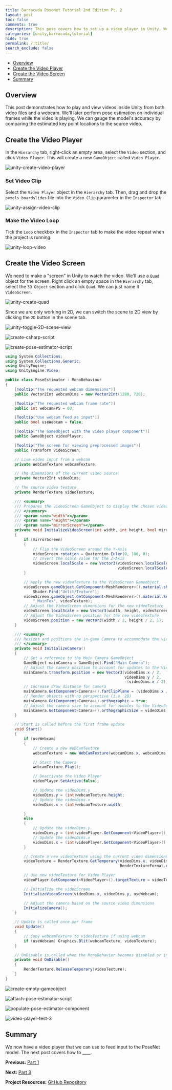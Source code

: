 ```yaml
---
title: Barracuda PoseNet Tutorial 2nd Edition Pt. 2
layout: post
toc: false
comments: true
description: This pose covers how to set up a video player in Unity. We'll be using the video player to check the accuracy of the PoseNet model.
categories: [unity,barracuda,tutorial]
hide: true
permalink: /:title/
search_exclude: false
---
```


* [Overview](#overview)
* [Create the Video Player](#create-the-video-player)
* [Create the Video Screen](#create-the-video-screen)
* [Summary](#summary)



## Overview

This post demonstrates how to play and view videos inside Unity from both video files and a webcam. We'll later perform pose estimation on individual frames while the video is playing. We can gauge the model's accuracy by comparing the estimated key point locations to the source video.

## Create the Video Player

In the `Hierarchy` tab, right-click an empty area, select the `Video` section, and click `Video Player`. This will create a new `GameObject` called `Video Player`.

![unity-create-video-player](..\images\barracuda-posenet-tutorial-v2\part-2\unity-create-video-player.png)

### Set Video Clip

Select the `Video Player` object in the `Hierarchy` tab. Then, drag and drop the `pexels_boardslides` file into the `Video Clip` parameter in the `Inspector` tab.

![unity-assign-video-clip](..\images\barracuda-posenet-tutorial-v2\part-2\unity-assign-video-clip.png)

### Make the Video Loop

Tick the `Loop` checkbox in the `Inspector` tab to make the video repeat when the project is running.

![unity-loop-video](..\images\barracuda-posenet-tutorial-v2\part-2\unity-loop-video.png)



## Create the Video Screen

We need to make a "screen" in Unity to watch the video. We'll use a [`Quad`](https://docs.unity3d.com/Manual/PrimitiveObjects.html) object for the screen. Right click an empty space in the `Hierarchy` tab, select the `3D Object` section and click `Quad`. We can just name it `VideoScreen`.

![unity-create-quad](..\images\barracuda-posenet-tutorial-v2\part-2\unity-create-quad.png)

Since we are only working in 2D, we can switch the scene to 2D view by clicking the `2D` button in the scene tab.

![unity-toggle-2D-scene-view](..\images\barracuda-posenet-tutorial-v2\part-2\unity-toggle-2D-scene-view.png)











![create-csharp-script](..\images\barracuda-posenet-tutorial-v2\part-2\create-csharp-script.png)







![create-pose-estimator-script](..\images\barracuda-posenet-tutorial-v2\part-2\create-pose-estimator-script.png)







```c#
using System.Collections;
using System.Collections.Generic;
using UnityEngine;
using UnityEngine.Video;
```





```c#
public class PoseEstimator : MonoBehaviour
{
    [Tooltip("The requested webcam dimensions")]
    public Vector2Int webcamDims = new Vector2Int(1280, 720);

    [Tooltip("The requested webcam frame rate")]
    public int webcamFPS = 60;

    [Tooltip("Use webcam feed as input")]
    public bool useWebcam = false;

    [Tooltip("The GameObject with the video player component")]
    public GameObject videoPlayer;

    [Tooltip("The screen for viewing preprocessed images")]
    public Transform videoScreen;
```





```c#
	// Live video input from a webcam
    private WebCamTexture webcamTexture;

    // The dimensions of the current video source
    private Vector2Int videoDims;

    // The source video texture
    private RenderTexture videoTexture;
```





```c#
	/// <summary>
    /// Prepares the videoScreen GameObject to display the chosen video source.
    /// </summary>
    /// <param name="width"></param>
    /// <param name="height"></param>
    /// <param name="mirrorScreen"></param>
    private void InitializeVideoScreen(int width, int height, bool mirrorScreen)
    {
        if (mirrorScreen)
        {
            // Flip the VideoScreen around the Y-Axis
            videoScreen.rotation = Quaternion.Euler(0, 180, 0);
            // Invert the scale value for the Z-Axis
            videoScreen.localScale = new Vector3(videoScreen.localScale.x,
                                                 videoScreen.localScale.y, -1f);
        }

        // Apply the new videoTexture to the VideoScreen Gameobject
        videoScreen.gameObject.GetComponent<MeshRenderer>().material.shader =
            Shader.Find("Unlit/Texture");
        videoScreen.gameObject.GetComponent<MeshRenderer>().material.SetTexture(
            "_MainTex", videoTexture);
        // Adjust the VideoScreen dimensions for the new videoTexture
        videoScreen.localScale = new Vector3(width, height, videoScreen.localScale.z);
        // Adjust the VideoScreen position for the new videoTexture
        videoScreen.position = new Vector3(width / 2, height / 2, 1);
    }
```





```c#
	/// <summary>
    /// Resizes and positions the in-game Camera to accommodate the video dimensions
    /// </summary>
    private void InitializeCamera()
    {
        // Get a reference to the Main Camera GameObject
        GameObject mainCamera = GameObject.Find("Main Camera");
        // Adjust the camera position to account for updates to the VideoScreen
        mainCamera.transform.position = new Vector3(videoDims.x / 2, 
                                                    videoDims.y / 2, 
                                                    -(videoDims.x / 2));
        // Increase draw distance for camera
        mainCamera.GetComponent<Camera>().farClipPlane = (videoDims.x / 2) + 100;
        // Render objects with no perspective (i.e. 2D)
        mainCamera.GetComponent<Camera>().orthographic = true;
        // Adjust the camera size to account for updates to the VideoScreen
        mainCamera.GetComponent<Camera>().orthographicSize = videoDims.y / 2;
    }
```





```c#
	// Start is called before the first frame update
    void Start()
    {
        if (useWebcam)
        {
            // Create a new WebCamTexture
            webcamTexture = new WebCamTexture(webcamDims.x, webcamDims.y, webcamFPS);

            // Start the Camera
            webcamTexture.Play();

            // Deactivate the Video Player
            videoPlayer.SetActive(false);

            // Update the videoDims.y
            videoDims.y = (int)webcamTexture.height;
            // Update the videoDims.x
            videoDims.x = (int)webcamTexture.width;

        }
        else
        {
            // Update the videoDims.y
            videoDims.y = (int)videoPlayer.GetComponent<VideoPlayer>().height;
            // Update the videoDims.x
            videoDims.x = (int)videoPlayer.GetComponent<VideoPlayer>().width;
        }

        // Create a new videoTexture using the current video dimensions
        videoTexture = RenderTexture.GetTemporary(videoDims.x, videoDims.y, 24,
                                                  RenderTextureFormat.ARGBHalf);

        // Use new videoTexture for Video Player
        videoPlayer.GetComponent<VideoPlayer>().targetTexture = videoTexture;

        // Initialize the videoScreen
        InitializeVideoScreen(videoDims.x, videoDims.y, useWebcam);

        // Adjust the camera based on the source video dimensions
        InitializeCamera();
    }
```





```c#
	// Update is called once per frame
    void Update()
    {
        // Copy webcamTexture to videoTexture if using webcam
        if (useWebcam) Graphics.Blit(webcamTexture, videoTexture);
    }
```





```c#
	// OnDisable is called when the MonoBehavior becomes disabled or inactive
    private void OnDisable()
    {
        RenderTexture.ReleaseTemporary(videoTexture);
    }
}
```







![create-empty-gameobject](..\images\barracuda-posenet-tutorial-v2\part-2\create-empty-gameobject.png)





![attach-pose-estimator-script](..\images\barracuda-posenet-tutorial-v2\part-2\attach-pose-estimator-script.png)





![populate-pose-estimator-component](..\images\barracuda-posenet-tutorial-v2\part-2\populate-pose-estimator-component.png)







![video-player-test-3](..\images\barracuda-posenet-tutorial-v2\part-2\video-player-test-3.gif)





## Summary

We now have a video player that we can use to feed input to the PoseNet model. The next post covers how to ____.

**Previous:** [Part 1](https://christianjmills.com/Barracuda-PoseNet-Tutorial-V2-1/)

**Next:** [Part 3](https://christianjmills.com/Barracuda-PoseNet-Tutorial-V2-3/)

**Project Resources:** [GitHub Repository](https://github.com/cj-mills/Barracuda-PoseNet-Tutorial)

